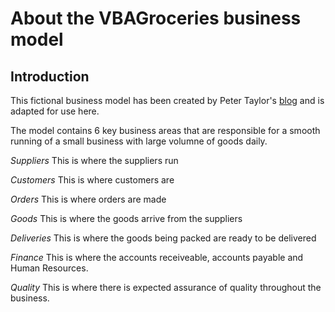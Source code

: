 # About the VBAGroceries business model  
## Introduction  
This fictional business model has been created by Peter Taylor's [blog](http://peterlearningabout.blogspot.com.au/2012/04/fictional-business-plan.html) and is adapted for use here.

The model contains 6 key business areas that are responsible for a smooth running of a small business with large volumne of goods daily. 

*Suppliers*  This is where the suppliers run

*Customers*  This is where customers are

*Orders*  This is where orders are made

*Goods*  This is where the goods arrive from the suppliers

*Deliveries*  This is where the goods being packed are ready to be delivered

*Finance*  This is where the accounts receiveable, accounts payable and Human Resources.

*Quality*  This is where there is expected assurance of quality throughout the business.
